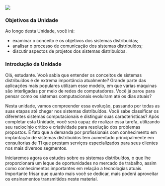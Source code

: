 [![](https://ampli-images.s3.amazonaws.com/production/c49db63a-b2fa-40f0-834b-0d75f003eaef/original)](https://ampli-images.s3.amazonaws.com/production/c49db63a-b2fa-40f0-834b-0d75f003eaef/original)

### **Objetivos da Unidade**

Ao longo desta Unidade, você irá:

- examinar o conceito e os objetivos dos sistemas distribuídas;
- analisar o processo de comunicação dos sistemas distribuídos;
- discutir aspectos de projetos dos sistemas distribuídos.

### **Introdução da Unidade**

Olá, estudante. Você sabia que entender os conceitos de sistemas distribuídos é de extrema importância atualmente? Grande parte das aplicações mais populares utilizam esse modelo, em que várias máquinas são interligadas por meio de redes de computadores. Você já parou para pensar como os sistemas computacionais evoluíram até os dias atuais?

Nesta unidade, vamos compreender essa evolução, passando por todas as suas etapas até chegar nos sistemas distribuídos. Você sabe classificar os diferentes sistemas computacionais e distinguir suas características? Após completar esta Unidade, você será capaz de realizar essa tarefa, utilizando seu raciocínio crítico e criatividade para resolução dos problemas propostos. É fato que a demanda por profissionais com conhecimento em implantação de sistemas distribuídos tem aumentado principalmente em consultorias de TI que prestam serviços especializados para seus clientes nos mais diversos segmentos.

Iniciaremos agora os estudos sobre os sistemas distribuídos, o que lhe proporcionará um leque de oportunidades no mercado de trabalho, assim como conhecimentos importantes em relação a tecnologias atuais. Importante frisar que quanto mais você se dedicar, mais poderá aproveitar os ensinamentos transmitidos neste material.